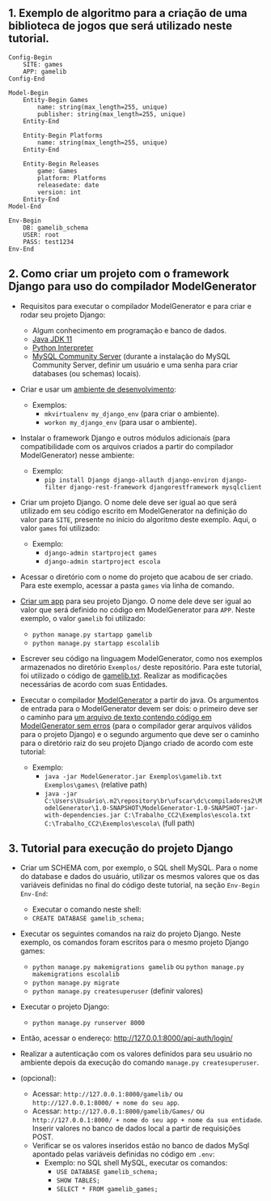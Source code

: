 ## 1. Exemplo de algoritmo para a criação de uma biblioteca de jogos que será utilizado neste tutorial.
```
Config-Begin
	SITE: games
	APP: gamelib
Config-End

Model-Begin	
	Entity-Begin Games
		name: string(max_length=255, unique)
		publisher: string(max_length=255, unique)
	Entity-End

	Entity-Begin Platforms
		name: string(max_length=255, unique)
	Entity-End

	Entity-Begin Releases
		game: Games
		platform: Platforms
		releasedate: date
		version: int
	Entity-End
Model-End

Env-Begin
	DB: gamelib_schema
	USER: root
	PASS: test1234
Env-End
```

## 2. Como criar um projeto com o framework Django para uso do compilador ModelGenerator

* Requisitos para executar o compilador ModelGenerator e para criar e rodar seu projeto Django:
  * Algum conhecimento em programação e banco de dados.
  * [Java JDK 11](https://www.oracle.com/java/technologies/javase-jdk11-downloads.html#license-lightbox)
  * [Python Interpreter](https://www.python.org/downloads/)
  * [MySQL Community Server](https://dev.mysql.com/downloads/mysql/) (durante a instalação do MySQL Community Server, definir um usuário e uma senha para criar databases (ou schemas) locais).
 
* Criar e usar um [ambiente de desenvolvimento](https://developer.mozilla.org/pt-BR/docs/Learn/Server-side/Django/development_environment#usando_django_em_um_ambiente_virtual_python):
  * Exemplos:
    * `mkvirtualenv my_django_env` (para criar o ambiente).
    * `workon my_django_env` (para usar o ambiente).

* Instalar o framework Django e outros módulos adicionais (para compatibilidade com os arquivos criados a partir do compilador ModelGenerator) nesse ambiente:
  * Exemplo:
    * `pip install Django django-allauth django-environ django-filter django-rest-framework djangorestframework mysqlclient`

* Criar um projeto Django. O nome dele deve ser igual ao que será utilizado em seu código escrito em ModelGenerator na definição do valor para `SITE`, presente no início do algoritmo deste exemplo. Aqui, o valor `games` foi utilizado:
  * Exemplo:
    * `django-admin startproject games`
    * `django-admin startproject escola`

* Acessar o diretório com o nome do projeto que acabou de ser criado. Para este exemplo, acessar a pasta `games` via linha de comando.

* [Criar um app](https://docs.djangoproject.com/en/3.2/intro/tutorial01/#creating-the-polls-app) para seu projeto Django. O nome dele deve ser igual ao valor que será definido no código em ModelGenerator para `APP`. Neste exemplo, o valor `gamelib` foi utilizado:
    * `python manage.py startapp gamelib`
    * `python manage.py startapp escolalib`

* Escrever seu código na linguagem ModelGenerator, como nos exemplos armazenados no diretório `Exemplos/` deste repositório. Para este tutorial, foi utilizado o código de [gamelib.txt](https://github.com/rennesfreitassouza/Trabalho_CC2/blob/main/Exemplos/gamelib.txt). Realizar as modificações necessárias de acordo com suas Entidades.

* Executar o compilador [ModelGenerator](https://github.com/rennesfreitassouza/Trabalho_CC2/blob/main/ModelGenerator.jar) a partir do java. Os argumentos de entrada para o ModelGenerator devem ser dois: o primeiro deve ser o caminho para [um arquivo de texto contendo código em ModelGenerator sem erros](https://github.com/rennesfreitassouza/Trabalho_CC2/blob/main/Exemplos/gamelib.txt) (para o compilador gerar arquivos válidos para o projeto Django) e o segundo argumento que deve ser o caminho para o diretório raiz do seu projeto Django criado de acordo com este tutorial:
   * Exemplo:
     * `java -jar ModelGenerator.jar Exemplos\gamelib.txt Exemplos\games\` (relative path)
     * `java -jar C:\Users\Usuário\.m2\repository\br\ufscar\dc\compiladores2\ModelGenerator\1.0-SNAPSHOT\ModelGenerator-1.0-SNAPSHOT-jar-with-dependencies.jar C:\Trabalho_CC2\Exemplos\escola.txt C:\Trabalho_CC2\Exemplos\escola\` (full path)

## 3. Tutorial para execução do projeto Django

- Criar um SCHEMA com, por exemplo, o SQL shell MySQL. Para o nome do database e dados do usuário, utilizar os mesmos valores que os das variáveis definidas no final do código deste tutorial, na seção `Env-Begin` `Env-End`:
    - Executar o comando neste shell:
    - `CREATE DATABASE gamelib_schema;`

- Executar os seguintes comandos na raiz do projeto Django. Neste exemplo, os comandos foram escritos para o mesmo projeto Django games:
  - `python manage.py makemigrations gamelib` ou `python manage.py makemigrations escolalib`
  - `python manage.py migrate`
  - `python manage.py createsuperuser` (definir valores)

- Executar o projeto Django:
  - `python manage.py runserver 8000`

- Então, acessar o endereço: http://127.0.0.1:8000/api-auth/login/
- Realizar a autenticação com os valores definidos para seu usuário no ambiente depois da execução do comando `manage.py createsuperuser`.
- (opcional):
  - Acessar: `http://127.0.0.1:8000/gamelib/` ou `http://127.0.0.1:8000/ + nome do seu app`.
  - Acessar: `http://127.0.0.1:8000/gamelib/Games/`  ou `http://127.0.0.1:8000/ + nome do seu app + nome da sua entidade`. Inserir valores no banco de dados local a partir de requisições POST.
  - Verificar se os valores inseridos estão no banco de dados MySql apontado pelas variáveis definidas no código em `.env`:
    - Exemplo: no SQL shell MySQL, executar os comandos:
      - `USE DATABASE gamelib_schema;`
      - `SHOW TABLES;`
      - `SELECT * FROM gamelib_games;`
